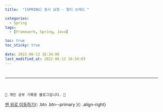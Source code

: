 ```yaml
---
title:  "[SPRING] 동시 요청 - 멀티 쓰레드 "

categories:
  - Spring
tags:
  - [Framework, Spring, Java]

toc: true
toc_sticky: true
 
date: 2022-06-13 16:34:00
last_modified_at: 2022-06-13 16:34:03
---
```

# 






***
<br>

    💛 개인 공부 기록용 블로그입니다. 👻

[맨 위로 이동하기](#){: .btn .btn--primary }{: .align-right}